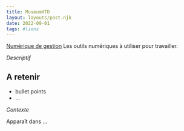 ```yaml
---
title: MuseumXTD
layout: layouts/post.njk
date: 2022-09-01
tags: #liens
---
```

[Numérique de gestion](https://docs.google.com/presentation/d/1G5JvUgfwx58aAk1-rOlqsbXeew-EGwFKuw_pJATkRrA/edit#slide=id.g5e484ff567_0_3180)
Les outils numériques à utiliser pour travailler.

*Descriptif*

## A retenir
- bullet points
- ...

*Contexte*


Apparaît dans ...